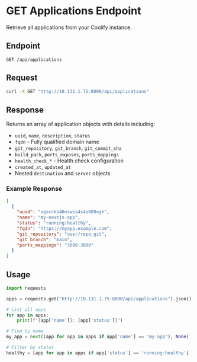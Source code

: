 # GET Applications Endpoint

Retrieve all applications from your Coolify instance.

## Endpoint

```
GET /api/applications
```

## Request

```bash
curl -X GET "http://10.131.1.75:8000/api/applications"
```

## Response

Returns an array of application objects with details including:
- `uuid`, `name`, `description`, `status`
- `fqdn` - Fully qualified domain name
- `git_repository`, `git_branch`, `git_commit_sha`
- `build_pack`, `ports_exposes`, `ports_mappings`
- `health_check_*` - Health check configuration
- `created_at`, `updated_at`
- Nested `destination` and `server` objects

### Example Response

```json
[
  {
    "uuid": "vgsccks40oswss4s4s088ogk",
    "name": "my-nextjs-app",
    "status": "running:healthy",
    "fqdn": "https://myapp.example.com",
    "git_repository": "user/repo.git",
    "git_branch": "main",
    "ports_mappings": "3000:3000"
  }
]
```

## Usage

```python
import requests

apps = requests.get("http://10.131.1.75:8000/api/applications").json()

# List all apps
for app in apps:
    print(f"{app['name']}: {app['status']}")

# Find by name
my_app = next((app for app in apps if app['name'] == 'my-app'), None)

# Filter by status
healthy = [app for app in apps if app['status'] == 'running:healthy']
```
